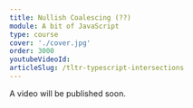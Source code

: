 ```yaml
---
title: Nullish Coalescing (??)
module: A bit of JavaScript
type: course
cover: './cover.jpg'
order: 3000
youtubeVideoId:
articleSlug: /tltr-typescript-intersections
---
```


A video will be published soon.
